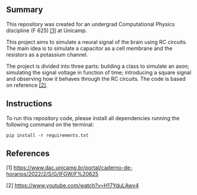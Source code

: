 ## Summary
This repository was created for an undergrad Computational Physics discipline (F 625) [[1]](https://www.dac.unicamp.br/portal/caderno-de-horarios/2022/2/S/G/IFGW/F%20625) at Unicamp.

This project aims to simulate a neural signal of the brain using RC circuits. The main idea is to simulate a capacitor as a cell membrane and the resistors as a potassium channel. 

The project is divided into three parts: building a class to simulate an axon; simulating the signal voltage in function of time; introducing a square signal and observing how it behaves through the RC circuits. The code is based on reference [[2]](https://www.youtube.com/watch?v=H17YduLAwv4).

## Instructions
To run this repository code, please install all dependencies running the following command on the terminal:

`pip install -r requirements.txt`

## References
[1] https://www.dac.unicamp.br/portal/caderno-de-horarios/2022/2/S/G/IFGW/F%20625

[2] https://www.youtube.com/watch?v=H17YduLAwv4
